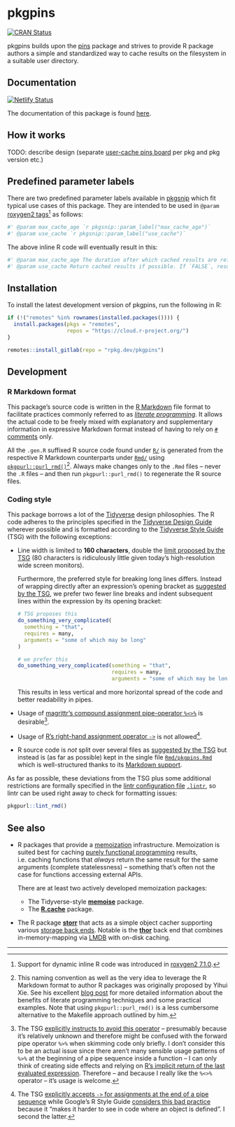 # pkgpins

<a href="https://cran.r-project.org/package=pkgpins" class="pkgdown-release"><img src="https://r-pkg.org/badges/version/pkgpins" alt="CRAN Status" /></a>

pkgpins builds upon the [pins](https://pins.rstudio.com/) package and strives to provide R package authors a simple and standardized way to cache results on the filesystem in a suitable user directory.

## Documentation

[![Netlify Status](https://api.netlify.com/api/v1/badges/db173373-dd17-47ef-959b-695d01482a1d/deploy-status)](https://app.netlify.com/sites/pkgpins-rpkg-dev/deploys)

The documentation of this package is found [here](https://pkgpins.rpkg.dev).

## How it works

TODO: describe design (separate [user-cache pins board](https://pins.rstudio.com/articles/boards-understanding.html) per pkg and pkg version etc.)

## Predefined parameter labels

There are two predefined parameter labels available in [pkgsnip](https://gitlab.com/rpkg.dev/pkgsnip) which fit typical use cases of this package. They are intended to be used in `@param` [roxygen2 tags](https://roxygen2.r-lib.org/articles/rd.html#functions)[^1] as follows:

``` r
#' @param max_cache_age `r pkgsnip::param_label("max_cache_age")`
#' @param use_cache `r pkgsnip::param_label("use_cache")`
```

The above inline R code will eventually result in this:

``` r
#' @param max_cache_age The duration after which cached results are refreshed (i.e. newly fetched). A valid [lubridate duration][lubridate::as.duration]. Use `Inf` to disable cache expiry. Only relevant if `use_cache = TRUE`.
#' @param use_cache Return cached results if possible. If `FALSE`, results are always newly fetched regardless of `max_cache_age`.
```

## Installation

To install the latest development version of pkgpins, run the following in R:

``` r
if (!("remotes" %in% rownames(installed.packages()))) {
  install.packages(pkgs = "remotes",
                   repos = "https://cloud.r-project.org/")
}

remotes::install_gitlab(repo = "rpkg.dev/pkgpins")
```

## Development

### R Markdown format

This package’s source code is written in the [R Markdown](https://rmarkdown.rstudio.com/) file format to facilitate practices commonly referred to as [*literate programming*](https://en.wikipedia.org/wiki/Literate_programming). It allows the actual code to be freely mixed with explanatory and supplementary information in expressive Markdown format instead of having to rely on [`#` comments](https://cran.r-project.org/doc/manuals/r-release/R-lang.html#Comments) only.

All the `.gen.R` suffixed R source code found under [`R/`](https://gitlab.com/rpkg.dev/pkgpins/-/tree/master/R/) is generated from the respective R Markdown counterparts under [`Rmd/`](https://gitlab.com/rpkg.dev/pkgpins/-/tree/master/Rmd/) using [`pkgpurl::purl_rmd()`](https://pkgpurl.rpkg.dev/dev/reference/purl_rmd.html)[^2]. Always make changes only to the `.Rmd` files – never the `.R` files – and then run `pkgpurl::purl_rmd()` to regenerate the R source files.

### Coding style

This package borrows a lot of the [Tidyverse](https://www.tidyverse.org/) design philosophies. The R code adheres to the principles specified in the [Tidyverse Design Guide](https://principles.tidyverse.org/) wherever possible and is formatted according to the [Tidyverse Style Guide](https://style.tidyverse.org/) (TSG) with the following exceptions:

-   Line width is limited to **160 characters**, double the [limit proposed by the TSG](https://style.tidyverse.org/syntax.html#long-lines) (80 characters is ridiculously little given today’s high-resolution wide screen monitors).

    Furthermore, the preferred style for breaking long lines differs. Instead of wrapping directly after an expression’s opening bracket as [suggested by the TSG](https://style.tidyverse.org/syntax.html#long-lines), we prefer two fewer line breaks and indent subsequent lines within the expression by its opening bracket:

    ``` r
    # TSG proposes this
    do_something_very_complicated(
      something = "that",
      requires = many,
      arguments = "some of which may be long"
    )

    # we prefer this
    do_something_very_complicated(something = "that",
                                  requires = many,
                                  arguments = "some of which may be long")
    ```

    This results in less vertical and more horizontal spread of the code and better readability in pipes.

-   Usage of [magrittr’s compound assignment pipe-operator `%<>%`](https://magrittr.tidyverse.org/reference/compound.html) is desirable[^3].

-   Usage of [R’s right-hand assignment operator `->`](https://rdrr.io/r/base/assignOps.html) is not allowed[^4].

-   R source code is *not* split over several files as [suggested by the TSG](https://style.tidyverse.org/package-files.html) but instead is (as far as possible) kept in the single file [`Rmd/pkgpins.Rmd`](Rmd/pkgpins.Rmd) which is well-structured thanks to its [Markdown support](#r-markdown-format).

As far as possible, these deviations from the TSG plus some additional restrictions are formally specified in the [lintr configuration file](https://github.com/jimhester/lintr#project-configuration) [`.lintr`](.lintr), so lintr can be used right away to check for formatting issues:

``` r
pkgpurl::lint_rmd()
```

## See also

-   R packages that provide a [memoization](http://en.wikipedia.org/wiki/Memoization) infrastructure. Memoization is suited best for caching [purely functional programming](https://en.wikipedia.org/wiki/Purely_functional_programming) results, i.e. caching functions that *always* return the same result for the same arguments (complete statelessness) – something that’s often not the case for functions accessing external APIs.

    There are at least two actively developed memoization packages:

    -   The Tidyverse-style [**memoise**](https://github.com/r-lib/memoise) package.
    -   The [**R.cache**](https://github.com/HenrikBengtsson/R.cache) package.

-   The R package [**storr**](https://richfitz.github.io/storr/) that acts as a simple object cacher supporting various [storage back ends](https://richfitz.github.io/storr/articles/storr.html#supported-backends). Notable is the [**thor**](https://richfitz.github.io/thor/index.html) back end that combines in-memory-mapping via [LMDB](https://symas.com/lmdb/) with on-disk caching.

---

[^1]: Support for dynamic inline R code was introduced in [roxygen2 7.1.0](https://www.tidyverse.org/blog/2020/03/roxygen2-7-1-0/).

[^2]: This naming convention as well as the very idea to leverage the R Markdown format to author R packages was originally proposed by Yihui Xie. See his excellent [blog post](https://yihui.name/rlp/) for more detailed information about the benefits of literate programming techniques and some practical examples. Note that using `pkgpurl::purl_rmd()` is a less cumbersome alternative to the Makefile approach outlined by him.

[^3]: The TSG [explicitly instructs to avoid this operator](https://style.tidyverse.org/pipes.html#assignment-2) – presumably because it’s relatively unknown and therefore might be confused with the forward pipe operator `%>%` when skimming code only briefly. I don’t consider this to be an actual issue since there aren’t many sensible usage patterns of `%>%` at the beginning of a pipe sequence inside a function – I can only think of creating side effects and relying on [R’s implicit return of the last evaluated expression](https://rdrr.io/r/base/function.html). Therefore – and because I really like the `%<>%` operator – it’s usage is welcome.

[^4]: The TSG [explicitly accepts `->` for assignments at the end of a pipe sequence](https://style.tidyverse.org/pipes.html#assignment-2) while Google’s R Style Guide [considers this bad practice](https://google.github.io/styleguide/Rguide.html#right-hand-assignment) because it “makes it harder to see in code where an object is defined”. I second the latter.
